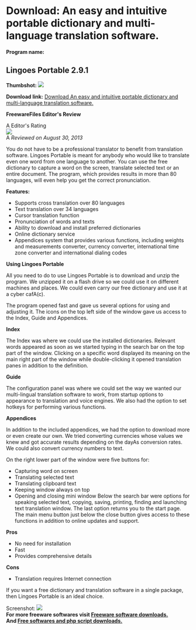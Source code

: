 # Download: An easy and intuitive portable dictionary and multi-language translation software.

**Program name:**

## Lingoes Portable 2.9.1

  
**Thumbshot:** ![](http://www.freewarefiles.com/screenshot/lingoes_md.jpg)   
  
**Download link:** [Download An easy and intuitive portable dictionary and multi-language translation software.](http://freesoftwares.boysofts.com/Lingoes-Translator-Portable_program_50523.html)  
  


**FreewareFiles Editor's Review**  
  


A Editor's Rating  
![](http://www.freewarefiles.com/images/rating/5.gif)  
A _Reviewed on August 30, 2013_   
  
You do not have to be a professional translator to benefit from translation software. Lingoes Portable is meant for anybody who would like to translate even one word from one language to another. You can use the free dictionary to capture a word on the screen, translate selected text or an entire document. The program, which provides results in more than 80 languages, will even help you get the correct pronunciation. 

**Features:**

  * Supports cross translation over 80 languages 
  * Text translation over 34 languages 
  * Cursor translation function 
  * Pronunciation of words and texts 
  * Ability to download and install preferred dictionaries 
  * Online dictionary service 
  * Appendices system that provides various functions, including weights and measurements converter, currency converter, international time zone converter and international dialing codes 

**Using Lingoes Portable**

All you need to do to use Lingoes Portable is to download and unzip the program. We unzipped it on a flash drive so we could use it on different machines and places. We could even carry our free dictionary and use it at a cyber cafA(c). 

The program opened fast and gave us several options for using and adjusting it. The icons on the top left side of the window gave us access to the Index, Guide and Appendices.

**Index**

The Index was where we could use the installed dictionaries. Relevant words appeared as soon as we started typing in the search bar on the top part of the window. Clicking on a specific word displayed its meaning on the main right part of the window while double-clicking it opened translation panes in addition to the definition. 

**Guide**

The configuration panel was where we could set the way we wanted our multi-lingual translation software to work, from startup options to appearance to translation and voice engines. We also had the option to set hotkeys for performing various functions. 

**Appendices**

In addition to the included appendices, we had the option to download more or even create our own. We tried converting currencies whose values we knew and got accurate results depending on the dayAs conversion rates. We could also convert currency numbers to text. 

On the right lower part of the window were five buttons for:

  * Capturing word on screen 
  * Translating selected text 
  * Translating clipboard text 
  * Keeping window always on top 
  * Opening and closing mini window 
Below the search bar were options for speaking selected text, copying, saving, printing, finding and launching text translation window. The last option returns you to the start page. The main menu button just below the close button gives access to these functions in addition to online updates and support. 

**Pros**

  * No need for installation 
  * Fast 
  * Provides comprehensive details 

**Cons**

  * Translation requires Internet connection 

If you want a free dictionary and translation software in a single package, then Lingoes Portable is an ideal choice. 

  
  
Screenshot: ![](http://www.freewarefiles.com/screenshot/lingoes.jpg)   
**For more freeware softwares visit [Freeware software downloads.](http://freesoftwares.boysofts.com/)**   
**And [Free softwares and php script downloads.](http://www.boysofts.com/)**
